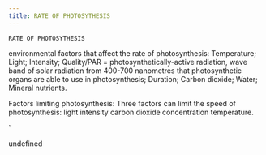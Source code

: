 ```yaml
---
title: RATE OF PHOTOSYTHESIS
---
```

`RATE OF PHOTOSYTHESIS`

environmental factors that affect the rate of photosynthesis:
Temperature;
Light;
Intensity;
Quality/PAR = photosynthetically-active radiation, wave band of solar radiation from 400-700 nanometres that photosynthetic organs are able to use in photosynthesis;
Duration;
Carbon dioxide;
Water;
Mineral nutrients.

Factors limiting photosynthesis:
Three factors can limit the speed of photosynthesis:
light intensity
carbon dioxide concentration
temperature.


`

undefined